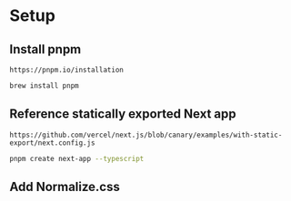 # Setup

## Install pnpm

`https://pnpm.io/installation`

```.sh
brew install pnpm
```

## Reference statically exported Next app

`https://github.com/vercel/next.js/blob/canary/examples/with-static-export/next.config.js`

```.sh
pnpm create next-app --typescript
```

## Add Normalize.css

